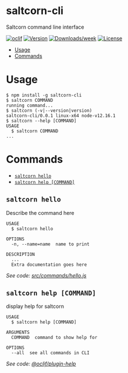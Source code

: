 # saltcorn-cli

Saltcorn command line interface

[![oclif](https://img.shields.io/badge/cli-oclif-brightgreen.svg)](https://oclif.io)
[![Version](https://img.shields.io/npm/v/saltcorn-cli.svg)](https://npmjs.org/package/saltcorn-cli)
[![Downloads/week](https://img.shields.io/npm/dw/saltcorn-cli.svg)](https://npmjs.org/package/saltcorn-cli)
[![License](https://img.shields.io/npm/l/saltcorn-cli.svg)](https://github.com/glutamate/saltcorns/blob/master/package.json)

<!-- toc -->

- [Usage](#usage)
- [Commands](#commands)
  <!-- tocstop -->

# Usage

<!-- usage -->

```sh-session
$ npm install -g saltcorn-cli
$ saltcorn COMMAND
running command...
$ saltcorn (-v|--version|version)
saltcorn-cli/0.0.1 linux-x64 node-v12.16.1
$ saltcorn --help [COMMAND]
USAGE
  $ saltcorn COMMAND
...
```

<!-- usagestop -->

# Commands

<!-- commands -->

- [`saltcorn hello`](#saltcorn-hello)
- [`saltcorn help [COMMAND]`](#saltcorn-help-command)

## `saltcorn hello`

Describe the command here

```
USAGE
  $ saltcorn hello

OPTIONS
  -n, --name=name  name to print

DESCRIPTION
  ...
  Extra documentation goes here
```

_See code: [src/commands/hello.js](https://github.com/glutamate/saltcorns/blob/v0.0.1/src/commands/hello.js)_

## `saltcorn help [COMMAND]`

display help for saltcorn

```
USAGE
  $ saltcorn help [COMMAND]

ARGUMENTS
  COMMAND  command to show help for

OPTIONS
  --all  see all commands in CLI
```

_See code: [@oclif/plugin-help](https://github.com/oclif/plugin-help/blob/v2.2.3/src/commands/help.ts)_

<!-- commandsstop -->
